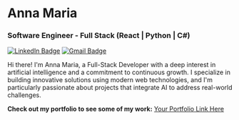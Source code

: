 # Anna Maria

### Software Engineer - Full Stack (React | Python | C#)


[![LinkedIn Badge](https://img.shields.io/badge/-Anna%20Maria-0077B5?style=flat-square&logo=Linkedin&logoColor=white&link=https://www.linkedin.com/in/anna-maria/)](https://www.linkedin.com/in/imnotannamaria/) 
[![Gmail Badge](https://img.shields.io/badge/-annamaria@example.com-D14836?style=flat-square&logo=Gmail&logoColor=white&link=mailto:aannamariabr@outlook.com)](mailto:aannamariabr@outlook.com)

Hi there! I'm Anna Maria, a Full-Stack Developer with a deep interest in artificial intelligence and a commitment to continuous growth. I specialize in building innovative solutions using modern web technologies, and I'm particularly passionate about projects that integrate AI to address real-world challenges.

**Check out my portfolio to see some of my work:** [Your Portfolio Link Here](https://anna-maria-portfolio.vercel.app/)
